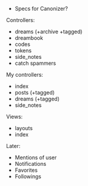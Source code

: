  * Specs for Canonizer?
 
Controllers:

 * dreams (+archive +tagged)
 * dreambook
 * codes
 * tokens
 * side_notes
 * catch spammers

My controllers:

 * index
 * posts (+tagged)
 * dreams (+tagged)
 * side_notes

Views:

 * layouts
 * index
 
Later:

 * Mentions of user
 * Notifications
 * Favorites
 * Followings